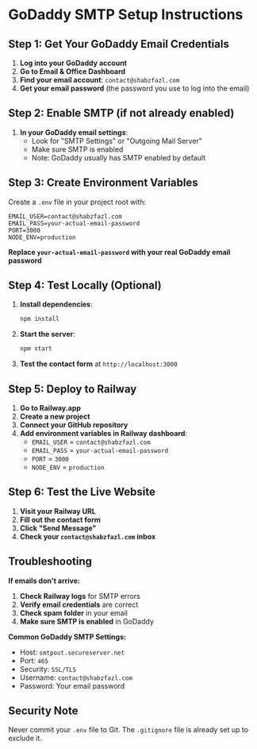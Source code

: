 # GoDaddy SMTP Setup Instructions

## Step 1: Get Your GoDaddy Email Credentials

1. **Log into your GoDaddy account**
2. **Go to Email & Office Dashboard**
3. **Find your email account**: `contact@shabzfazl.com`
4. **Get your email password** (the password you use to log into the email)

## Step 2: Enable SMTP (if not already enabled)

1. **In your GoDaddy email settings**:
   - Look for "SMTP Settings" or "Outgoing Mail Server"
   - Make sure SMTP is enabled
   - Note: GoDaddy usually has SMTP enabled by default

## Step 3: Create Environment Variables

Create a `.env` file in your project root with:

```
EMAIL_USER=contact@shabzfazl.com
EMAIL_PASS=your-actual-email-password
PORT=3000
NODE_ENV=production
```

**Replace `your-actual-email-password` with your real GoDaddy email password**

## Step 4: Test Locally (Optional)

1. **Install dependencies**:
   ```bash
   npm install
   ```

2. **Start the server**:
   ```bash
   npm start
   ```

3. **Test the contact form** at `http://localhost:3000`

## Step 5: Deploy to Railway

1. **Go to Railway.app**
2. **Create a new project**
3. **Connect your GitHub repository**
4. **Add environment variables in Railway dashboard**:
   - `EMAIL_USER` = `contact@shabzfazl.com`
   - `EMAIL_PASS` = `your-actual-email-password`
   - `PORT` = `3000`
   - `NODE_ENV` = `production`

## Step 6: Test the Live Website

1. **Visit your Railway URL**
2. **Fill out the contact form**
3. **Click "Send Message"**
4. **Check your `contact@shabzfazl.com` inbox**

## Troubleshooting

**If emails don't arrive:**

1. **Check Railway logs** for SMTP errors
2. **Verify email credentials** are correct
3. **Check spam folder** in your email
4. **Make sure SMTP is enabled** in GoDaddy

**Common GoDaddy SMTP Settings:**
- Host: `smtpout.secureserver.net`
- Port: `465`
- Security: `SSL/TLS`
- Username: `contact@shabzfazl.com`
- Password: Your email password

## Security Note

Never commit your `.env` file to Git. The `.gitignore` file is already set up to exclude it.
